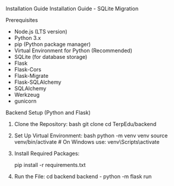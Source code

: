 Installation Guide
Installation Guide - SQLite Migration

Prerequisites
- Node.js (LTS version)
- Python 3.x
- pip (Python package manager)
- Virtual Environment for Python (Recommended)
- SQLite (for database storage)
- Flask
- Flask-Cors
- Flask-Migrate
- Flask-SQLAlchemy
- SQLAlchemy
- Werkzeug
- gunicorn

Backend Setup (Python and Flask)

1. Clone the Repository:
   bash
   git clone <TerpEdu>
   cd TerpEdu/backend


2. Set Up Virtual Environment:
   bash
   python -m venv venv
   source venv/bin/activate   # On Windows use: venv\Scripts\activate


3. Install Required Packages:

   pip install -r requirements.txt

4. Run the File:
   cd backend
   backend - python -m flask run